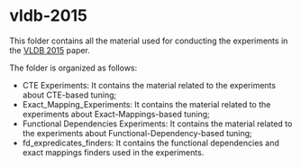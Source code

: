 vldb-2015
==============

This folder contains all the material used for conducting the experiments in the [VLDB 2015](vldb-2015) paper.

The folder is organized as follows:

- CTE Experiments: It contains the material related to the experiments about CTE-based tuning;
- Exact_Mapping_Experiments: It contains the material related to the experiments about Exact-Mappings-based tuning;
- Functional Dependencies Experiments: It contains the material related to the experiments about Functional-Dependency-based tuning;
- fd_expredicates_finders: It contains the functional dependencies and exact mappings finders used in the experiments.

